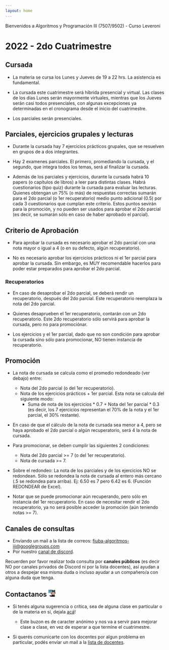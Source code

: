 ```yaml
---
layout: home
---
```


Bienvenidos a Algoritmos y Programación III (7507/9502) - Curso Leveroni

# 2022 - 2do Cuatrimestre

## Cursada

- La materia se cursa los Lunes y Jueves de 19 a 22 hrs. La asistencia es fundamental.

- La cursada este cuatrimestre será híbrida presencial y virtual. Las clases de los días Lunes serán mayormente virtuales, mientras que los Jueves serán casi todos presenciales, con algunas excepciones ya determinadas en el cronograma desde el inicio del cuatrimestre.

- Los parciales serán presenciales.

## Parciales, ejercicios grupales y lecturas

- Durante la cursada hay 7 ejercicios prácticos grupales, que se resuelven en grupos de a dos integrantes.

- Hay 2 examenes parciales. El primero, promediando la cursada, y el segundo, que integra todos los temas, será al finalizar la cursada.

- Además de los parciales y ejercicios, durante la cursada habrá 10 papers (o capítulos de libros) a leer para distintas clases. Habrá cuestionarios (tipo quiz) durante la cursada para evaluar las lecturas. Quienes obtengan un 75% (o más) de respuestas correctas sumarán para el 2do parcial (o 1er recuperatorio) medio punto adicional (0.5) por cada 3 cuestionarios que cumplan este criterio. Estos puntos sevirán para la promoción, y no pueden ser usados para aprobar el 2do parcial (es decir, se sumarán sólo en caso de haber aprobado el parcial).

## Criterio de Aprobación

- Para aprobar la cursada es necesario aprobar el 2do parcial con una nota mayor o igual a 4 (o en su defecto, algún recuperatorio).

- No es necesario aprobar los ejercicios prácticos ni el 1er parcial para aprobar la cursada. Sin embargo, es MUY recomendable hacerlos para poder estar preparados para aprobar el 2do parcial.

### Recuperatorios

- En caso de desaprobar el 2do parcial, se deberá rendir un recuperatorio, después del 2do parcial. Este recuperatorio reemplaza la nota del 2do parcial.

- Quienes desaprueben el 1er recuperatorio, contarán con un 2do recuperatorio. Este 2do recuperatorio sólo servirá para aprobar la cursada, pero no para promociónar.

- Los ejercicios y el 1er parcial, dado que no son condición para aprobar la cursada sino sólo para promocionar, NO tienen instancia de recuperatorio.

## Promoción

- La nota de cursada se calcula como el promedio redondeado (ver debajo) entre:
  - Nota del 2do parcial (o del 1er recuperatorio).
  - Nota de los ejercicios prácticos + 1er parcial. Esta nota se calcula del siguiente modo:
    - Suma de nota de los ejercicios * 0.7 + Nota del 1er parcial * 0.3 (es decir, los 7 ejercicios representan el 70% de la nota y el 1er parcial, el 30% restante).

- En caso de que el cálculo de la nota de cursada sea menor a 4, pero se haya aprobado el 2do parcial o algún recuperatorio, será 4 la nota de cursada.

- Para promocionar, se deben cumplir las siguientes 2 condiciones:
  - Nota del 2do parcial >= 7 (o del 1er recuperatorio).
  - Nota de cursada >= 7.
  
- Sobre el redondeo: La nota de los parciales y de los ejercicios NO se redondean. Sólo se redondea la nota de cursada al entero más cercano (.5 se redondea para arriba). Ej: 6.50 es 7 pero 6.42 es 6. (Función REDONDEAR de Excel).

- Notar que se puede promocionar aún recuperando, pero sólo en instancia del 1er recuperatorio. En caso de necesitar rendir el 2do recuperatorio, ya no será posible acceder la promoción (aún teniendo notas >= 7).

## Canales de consultas <a name="canales-consultas"></a>

- Envíando un mail a la lista de correos: <a href="https://mail.google.com/mail/?view=cm&fs=1&to=fiuba-algoritmos-iii@googlegroups.com" target="_blank"> fiuba-algoritmos-iii@googlegroups.com </a>
- Por nuestro [canal de discord](https://discord.gg/3A5bbVKywa).

Recuerden por favor realizar toda consulta por **canales públicos** (es decir NO por canales privados de Discord ni por la lista docentes), así ayudan a otros a despejar esa misma duda o incluso ayudar a un compañero/a con alguna duda que tenga.

## Contactanos <img alt="github icon" width="22px" src="./assets/icons/contact-us.svg" /> 

- Si tenés alguna sugerencia o crítica, sea de alguna clase en particular o de la materia en sí, dejala [acá](https://forms.gle/WgWQPYsmH7D9bR4W9)!

  - Este buzon es de caracter anónimo y nos va a servir para mejorar clase a clase, en vez de esperar a que termine el cuatrimestre.

- Si querés comunicarte con los docentes por algun problema en particular, podés envíar un mail a la <a href="https://mail.google.com/mail/?view=cm&fs=1&to=fiuba-algoritmos-iii-doc@googlegroups.com" target="_blank"> lista de docentes</a>.

